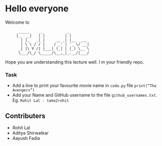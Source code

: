 # Hello everyone
Welcome to
```
      _____     _           _         
     |_   _|   | |         | |        
       | |_   _| |     __ _| |__  ___ 
       | \ \ / / |    / _' | '_ \/ __|
      _| |\ V /| |___| (_| | |_) \__ \
      \___/\_/ \_____/\__,_|_.__/|___/
```
Hope you are understanding this lecture well. I m your friendly repo. 
### Task
- Add a line to print your favourite movie name in `code.py` file `print(“The Avengers”)`
- Add your Name and GitHub username to the file `github_usernames.txt`. Eg. `Rohit Lal - take2rohit`


## Contributers
- Rohit Lal
- Aditya Shirwatkar
- Aayush Fadia
